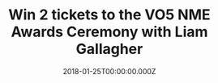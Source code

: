 ---
campaign-uuid: "c-5009644b-e23d-4753-8b64-3bb02c9b9b71"
type: "Competition"
category: "Tickets"
date: "2018-01-25T00:00:00.000Z"
end-date: "2018-02-07T23:59:00.000Z"
disable-form: false
is_promoted: false
has_entry_page: true
title: "Win 2 tickets to the VO5 NME Awards Ceremony with Liam Gallagher"
competition-description: "Want to join the marvelous VO5\_NME Awards Ceremony on <strong>February\
  \ 14th in London (O2 Academy, Brixton)</strong>? The event is sold-out, but a lucky\
  \ winner will get 2 standing stall tickets thanks to NME AAA, the All Area Access\
  \ for NME readers. <br />Visit NME AAA for a chance to win by 23.59 on Wed 7th February"
hero-header: "Win 2 tickets to the VO5 NME Awards Ceremony with Liam Gallagher"
terms-confirmation: "I agree to the competition <a href=\"../etc/nme-vo5-awards-ceremony-terms-and-conditions.pdf\"\
  \ target=\"_blank\">Terms &amp; Conditions</a> and to create an account with NME\
  \ AAA."
banner-img: "nme-awards-page2.jpg"
logo-left-href: "https://awards.nme.com/"
logo-left-image: "nme-awards-logo-2018-2.png"
logo-left-title: "NME VO5 Awards"
bg-image-hero: "nme-awards-liam-gallagher-hero2.jpg"
bg-image-first: "nme-awards-page1.jpg"
bg-image-second: "nme-awards-page2.jpg"
section1-content: "<p> Held at London’s iconic O2 Academy in Brixton on February 14,\
  \ the VO5 NME Awards 2018 will celebrate the best music of the past year. </p> <p>\
  \ Among the many winners and performances on the night, Liam Gallagher will be closing\
  \ the ceremony as this year’s recipient of the coveted Godlike Genius Award.</p>"
section2-content: "<p> Liam will be joining previous winners of the Godlike Genius\
  \ Award, including The Cure, Manic Street Preachers, Coldplay, Paul Weller, Dave\
  \ Grohl, Johnny Marr and many more.</p> <p> And remember, you can still vote here:\
  \ https://awards.nme.com/ (and get another chance to come to the ceremony on us!)\
  \ </p>"
entry-title: "Win 2 tickets to the VO5 NME Awards Ceremony with Liam Gallagher"
entry-content: "<p> Join the VO5 NME Awards Ceremony Awards with NME AAA. One lucky\
  \ winner will receive 2 standing stall tickets at the sold-out event. Please that\
  \ the winner will be responsible to get themselves to the event - transport is not\
  \ included.</p> <p> Enter the draw to win 2 tickets by completing the form below\
  \ before 11.59pm on 24/01/2018. </p>"
has-winner: true
winner-title: "CONGRATULATIONS to Jacob B. who won 2 tickets to the NME Awards Ceremony\
  \ with Liam Gallagher."
winner-banner: "https://assets.expresslyapp.com/asset-d3934cf3-590d-4870-b985-4f317da5089d.jpg"
prize-description: "2 tickets to the VO5 NME Awards Ceremony with Liam Gallagher"
country-restrictions:
- "GB"
---